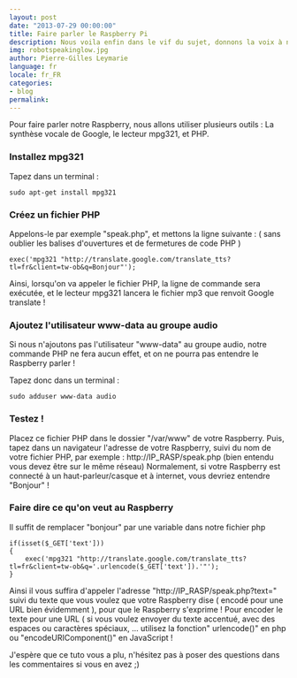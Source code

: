```yaml
---
layout: post
date: "2013-07-29 00:00:00"
title: Faire parler le Raspberry Pi
description: Nous voila enfin dans le vif du sujet, donnons la voix à notre Rasp !
img: robotspeakinglow.jpg
author: Pierre-Gilles Leymarie
language: fr
locale: fr_FR
categories:
- blog
permalink: 
---
```


Pour faire parler notre Raspberry, nous allons utiliser plusieurs outils : La synthèse vocale de Google, le lecteur mpg321, et PHP.

### Installez mpg321

Tapez dans un terminal :

```
sudo apt-get install mpg321
```

### Créez un fichier PHP

Appelons-le par exemple "speak.php", et mettons la ligne suivante : ( sans oublier les balises d'ouvertures et de fermetures de code PHP )

```
exec('mpg321 "http://translate.google.com/translate_tts?tl=fr&client=tw-ob&q=Bonjour"');
```

Ainsi, lorsqu'on va appeler le fichier PHP, la ligne de commande sera exécutée, et le lecteur mpg321 lancera le fichier mp3 que renvoit Google translate !

### Ajoutez l'utilisateur www-data au groupe audio

Si nous n'ajoutons pas l'utilisateur "www-data" au groupe audio, notre commande PHP ne fera aucun effet, et on ne pourra pas entendre le Raspberry parler !

Tapez donc dans un terminal :

```
sudo adduser www-data audio
```

### Testez !

Placez ce fichier PHP dans le dossier "/var/www" de votre Raspberry.
Puis, tapez dans un navigateur l'adresse de votre Raspberry, suivi du nom de votre fichier PHP, par exemple : http://IP_RASP/speak.php (bien entendu vous devez être sur le même réseau)
Normalement, si votre Raspberry est connecté à un haut-parleur/casque et à internet, vous devriez entendre "Bonjour" !

### Faire dire ce qu'on veut au Raspberry

Il suffit de remplacer "bonjour" par une variable dans notre fichier php

```
if(isset($_GET['text']))
{
	exec('mpg321 "http://translate.google.com/translate_tts?tl=fr&client=tw-ob&q='.urlencode($_GET['text']).'"');
}
```

Ainsi il vous suffira d'appeler l'adresse "http://IP_RASP/speak.php?text=" suivi du texte que vous voulez que votre Raspberry dise ( encodé pour une URL bien évidemment ), pour que le Raspberry s'exprime ! Pour encoder le texte pour une URL ( si vous voulez envoyer du texte accentué, avec des espaces ou caractères spéciaux, ... utilisez la fonction" urlencode()" en php ou "encodeURIComponent()" en JavaScript !

J'espère que ce tuto vous a plu, n'hésitez pas à poser des questions dans les commentaires si vous en avez ;)